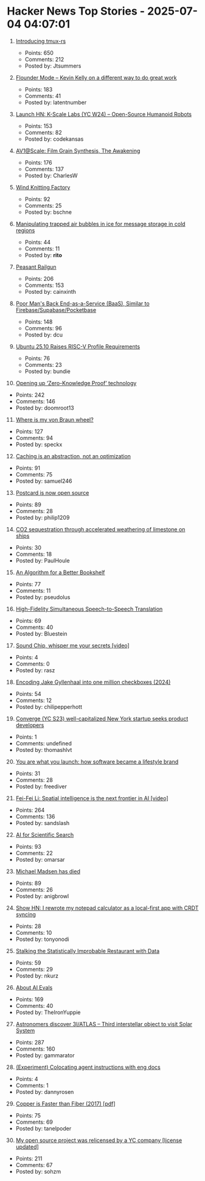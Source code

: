 # Hacker News Top Stories - 2025-07-04 04:07:01

1. [Introducing tmux-rs](https://richardscollin.github.io/tmux-rs/)
   - Points: 650
   - Comments: 212
   - Posted by: Jtsummers

2. [Flounder Mode – Kevin Kelly on a different way to do great work](https://joincolossus.com/article/flounder-mode/)
   - Points: 183
   - Comments: 41
   - Posted by: latentnumber

3. [Launch HN: K-Scale Labs (YC W24) – Open-Source Humanoid Robots](undefined)
   - Points: 153
   - Comments: 82
   - Posted by: codekansas

4. [AV1@Scale: Film Grain Synthesis, The Awakening](https://netflixtechblog.com/av1-scale-film-grain-synthesis-the-awakening-ee09cfdff40b)
   - Points: 176
   - Comments: 137
   - Posted by: CharlesW

5. [Wind Knitting Factory](https://www.merelkarhof.nl/work/wind-knitting-factory)
   - Points: 92
   - Comments: 25
   - Posted by: bschne

6. [Manipulating trapped air bubbles in ice for message storage in cold regions](https://www.cell.com/cell-reports-physical-science/fulltext/S2666-3864(25)00221-8)
   - Points: 44
   - Comments: 11
   - Posted by: __rito__

7. [Peasant Railgun](https://knightsdigest.com/what-exactly-is-the-peasant-railgun-in-dd-5e/)
   - Points: 206
   - Comments: 153
   - Posted by: cainxinth

8. [Poor Man's Back End-as-a-Service (BaaS), Similar to Firebase/Supabase/Pocketbase](https://github.com/zserge/pennybase)
   - Points: 148
   - Comments: 96
   - Posted by: dcu

9. [Ubuntu 25.10 Raises RISC-V Profile Requirements](https://www.omgubuntu.co.uk/2025/06/ubuntu-riscv-rva23-support)
   - Points: 76
   - Comments: 23
   - Posted by: bundie

10. [Opening up ‘Zero-Knowledge Proof’ technology](https://blog.google/technology/safety-security/opening-up-zero-knowledge-proof-technology-to-promote-privacy-in-age-assurance/)
   - Points: 242
   - Comments: 146
   - Posted by: doomroot13

11. [Where is my von Braun wheel?](https://angadh.com/wherevonbraunwheel)
   - Points: 127
   - Comments: 94
   - Posted by: speckx

12. [Caching is an abstraction, not an optimization](https://buttondown.com/jaffray/archive/caching-is-an-abstraction-not-an-optimization/)
   - Points: 91
   - Comments: 75
   - Posted by: samuel246

13. [Postcard is now open source](https://www.contraption.co/postcard-open-source/)
   - Points: 89
   - Comments: 28
   - Posted by: philip1209

14. [CO2 sequestration through accelerated weathering of limestone on ships](https://www.science.org/doi/10.1126/sciadv.adr7250)
   - Points: 30
   - Comments: 18
   - Posted by: PaulHoule

15. [An Algorithm for a Better Bookshelf](https://cacm.acm.org/news/an-algorithm-for-a-better-bookshelf/)
   - Points: 77
   - Comments: 11
   - Posted by: pseudolus

16. [High-Fidelity Simultaneous Speech-to-Speech Translation](https://arxiv.org/abs/2502.03382)
   - Points: 69
   - Comments: 40
   - Posted by: Bluestein

17. [Sound Chip, whisper me your secrets [video]](https://media.ccc.de/v/gpn23-302-sound-chip-whisper-me-your-secrets-)
   - Points: 4
   - Comments: 0
   - Posted by: rasz

18. [Encoding Jake Gyllenhaal into one million checkboxes (2024)](https://ednamode.xyz/blogs/2.html)
   - Points: 54
   - Comments: 12
   - Posted by: chilipepperhott

19. [Converge (YC S23) well-capitalized New York startup seeks product developers](https://www.runconverge.com/careers)
   - Points: 1
   - Comments: undefined
   - Posted by: thomashlvt

20. [You are what you launch: how software became a lifestyle brand](https://omeru.bearblog.dev/lifestyle/)
   - Points: 31
   - Comments: 28
   - Posted by: freediver

21. [Fei-Fei Li: Spatial intelligence is the next frontier in AI [video]](https://www.youtube.com/watch?v=_PioN-CpOP0)
   - Points: 264
   - Comments: 136
   - Posted by: sandslash

22. [AI for Scientific Search](https://arxiv.org/abs/2507.01903)
   - Points: 93
   - Comments: 22
   - Posted by: omarsar

23. [Michael Madsen has died](https://www.nytimes.com/2025/07/03/movies/michael-madsen-dead.html)
   - Points: 89
   - Comments: 26
   - Posted by: anigbrowl

24. [Show HN: I rewrote my notepad calculator as a local-first app with CRDT syncing](https://numpad.io)
   - Points: 28
   - Comments: 10
   - Posted by: tonyonodi

25. [Stalking the Statistically Improbable Restaurant with Data](https://ethanzuckerman.com/2025/07/03/stalking-the-statistically-improbable-restaurant-with-data/)
   - Points: 59
   - Comments: 29
   - Posted by: nkurz

26. [About AI Evals](https://hamel.dev/blog/posts/evals-faq/)
   - Points: 169
   - Comments: 40
   - Posted by: TheIronYuppie

27. [Astronomers discover 3I/ATLAS – Third interstellar object to visit Solar System](https://www.abc.net.au/news/science/2025-07-03/3i-atlas-a11pl3z-interstellar-object-in-our-solar-system/105489180)
   - Points: 287
   - Comments: 160
   - Posted by: gammarator

28. [(Experiment) Colocating agent instructions with eng docs](https://technicalwriting.dev/ai/agents/colocate.html)
   - Points: 4
   - Comments: 1
   - Posted by: dannyrosen

29. [Copper is Faster than Fiber (2017) [pdf]](https://www.arista.com/assets/data/pdf/Copper-Faster-Than-Fiber-Brief.pdf)
   - Points: 75
   - Comments: 69
   - Posted by: tanelpoder

30. [My open source project was relicensed by a YC company [license updated]](https://twitter.com/soham_btw/status/1940952786491027886)
   - Points: 211
   - Comments: 67
   - Posted by: sohzm

